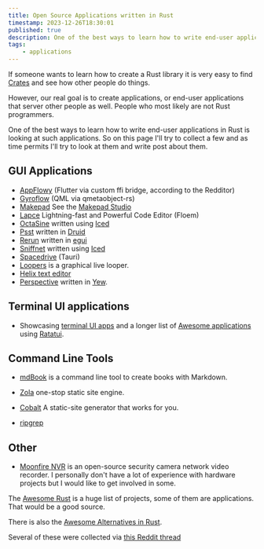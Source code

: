 ```yaml
---
title: Open Source Applications written in Rust
timestamp: 2023-12-26T18:30:01
published: true
description: One of the best ways to learn how to write end-user applications in Rust is looking at such applications.
tags:
    - applications
---
```


If someone wants to learn how to create a Rust library it is very easy to find [Crates](https://crates.io/) and see how other people do things.

However, our real goal is to create applications, or end-user applications that server other people as well. People who most likely are not Rust programmers.

One of the best ways to learn how to write end-user applications in Rust is looking at such applications. So on this page I'll try to collect a few
and as time permits I'll try to look at them and write post about them.

## GUI Applications

* [AppFlowy](https://appflowy.io/) (Flutter via custom ffi bridge, according to the Redditor)
* [Gyroflow](https://gyroflow.xyz/) (QML via qmetaobject-rs)
* [Makepad](https://makepad.nl/) See  the [Makepad Studio](https://makepad.dev/)
* [Lapce](https://lapce.dev/) Lightning-fast and Powerful Code Editor  (Floem)
* [OctaSine](https://www.octasine.com/) written using [Iced](https://iced.rs/)
* [Psst](https://github.com/jpochyla/psst) written in [Druid](https://linebender.org/druid/)
* [Rerun](https://www.rerun.io/) written in [egui](https://www.egui.rs/)
* [Sniffnet](https://sniffnet.net/) written using [Iced](https://iced.rs/)
* [Spacedrive](https://www.spacedrive.com/) (Tauri)
* [Loopers](https://github.com/mwylde/loopers) is a graphical live looper.
* [Helix text editor](https://helix-editor.com/)
* [Perspective](https://perspective.finos.org/) written in [Yew](https://yew.rs/).

## Terminal UI applications

* Showcasing [terminal UI apps](https://ratatui.rs/showcase/apps/) and a longer list of [Awesome applications](https://github.com/ratatui-org/awesome-ratatui#-apps) using [Ratatui](https://ratatui.rs/).


## Command Line Tools

* [mdBook](https://rust-lang.github.io/mdBook/) is a command line tool to create books with Markdown.
* [Zola](https://www.getzola.org/) one-stop static site engine.
* [Cobalt](https://cobalt-org.github.io/) A static-site generator that works for you.

* [ripgrep](https://github.com/BurntSushi/ripgrep)


## Other

* [Moonfire NVR](https://github.com/scottlamb/moonfire-nvr) is an open-source security camera network video recorder. I personally don't have a lot of experience with hardware projects but I would like to get involved in some.


The [Awesome Rust](https://github.com/rust-unofficial/awesome-rust) is a huge list of projects, some of them are applications. That would be a good source.

There is also the [Awesome Alternatives in Rust](https://github.com/TaKO8Ki/awesome-alternatives-in-rust).

Several of these were collected via [this Reddit thread](https://www.reddit.com/r/rust/comments/18rumat/open_source_enduser_applications_written_in_rust/)

